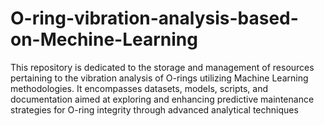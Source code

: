# O-ring-vibration-analysis-based-on-Mechine-Learning
This repository is dedicated to the storage and management of resources pertaining to the vibration analysis of O-rings utilizing Machine Learning methodologies. It encompasses datasets, models, scripts, and documentation aimed at exploring and enhancing predictive maintenance strategies for O-ring integrity through advanced analytical techniques
